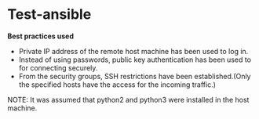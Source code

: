 # Test-ansible

**Best practices used**

- Private IP address of the remote host machine has been used to log in.
- Instead of using passwords, public key authentication has been used to for connecting securely.
- From the security groups, SSH restrictions have been established.(Only the specified hosts have the access for the incoming traffic.)

NOTE: It was assumed that python2 and python3 were installed in the host machine.
